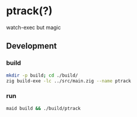 # ptrack(?)

watch-exec but magic

## Development

<!-- maid-tasks -->

### build

```sh
mkdir -p build; cd ./build/
zig build-exe -lc ../src/main.zig --name ptrack
```

### run

```sh
maid build && ./build/ptrack
```

